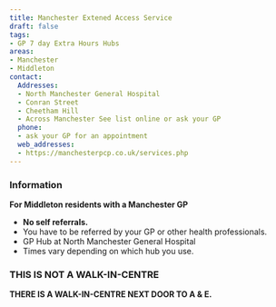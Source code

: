 ```yaml
---
title: Manchester Extened Access Service
draft: false
tags:
- GP 7 day Extra Hours Hubs
areas:
- Manchester
- Middleton
contact:
  Addresses:
  - North Manchester General Hospital
  - Conran Street
  - Cheetham Hill
  - Across Manchester See list online or ask your GP
  phone:
  - ask your GP for an appointment
  web_addresses:
  - https://manchesterpcp.co.uk/services.php
---
```

### Information
**For Middleton residents with a Manchester GP**  

- **No self referrals.**
- You have to be referred by your GP or other health professionals.  
- GP Hub at North Manchester General Hospital  
- Times vary depending on which hub you use.

### THIS IS NOT A WALK-IN-CENTRE  
**THERE IS A WALK-IN-CENTRE NEXT DOOR TO  A & E.**  

